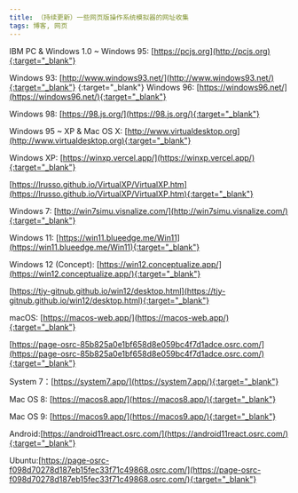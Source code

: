 ```yaml
---
title: （持续更新）一些网页版操作系统模拟器的网址收集
tags: 博客, 网页
---
```


IBM PC & Windows 1.0 ~ Windows 95: [https://pcjs.org](http://pcjs.org){:target="_blank"}

Windows 93: [http://www.windows93.net/](http://www.windows93.net/){:target="_blank"}
{:target="_blank"}
Windows 96: [https://windows96.net/](https://windows96.net/){:target="_blank"}

Windows 98: [https://98.js.org/](https://98.js.org/){:target="_blank"}

Windows 95 ~ XP & Mac OS X: [http://www.virtualdesktop.org](http://www.virtualdesktop.org){:target="_blank"}

Windows XP: [https://winxp.vercel.app/](https://winxp.vercel.app/){:target="_blank"}

[https://lrusso.github.io/VirtualXP/VirtualXP.htm](https://lrusso.github.io/VirtualXP/VirtualXP.htm){:target="_blank"}

Windows 7: [http://win7simu.visnalize.com/](http://win7simu.visnalize.com/){:target="_blank"}

Windows 11: [https://win11.blueedge.me/Win11](https://win11.blueedge.me/Win11){:target="_blank"}

Windows 12 (Concept): [https://win12.conceptualize.app/](https://win12.conceptualize.app/){:target="_blank"}

[https://tjy-gitnub.github.io/win12/desktop.html](https://tjy-gitnub.github.io/win12/desktop.html){:target="_blank"}

macOS: [https://macos-web.app/](https://macos-web.app/){:target="_blank"}

[https://page-osrc-85b825a0e1bf658d8e059bc4f7d1adce.osrc.com/](https://page-osrc-85b825a0e1bf658d8e059bc4f7d1adce.osrc.com/){:target="_blank"}

System 7：[https://system7.app/](https://system7.app/){:target="_blank"}

Mac OS 8: [https://macos8.app/](https://macos8.app/){:target="_blank"}

Mac OS 9: [https://macos9.app/](https://macos9.app/){:target="_blank"}

Android:[https://android11react.osrc.com/](https://android11react.osrc.com/){:target="_blank"}

Ubuntu:[https://page-osrc-f098d70278d187eb15fec33f71c49868.osrc.com/](https://page-osrc-f098d70278d187eb15fec33f71c49868.osrc.com/){:target="_blank"}

